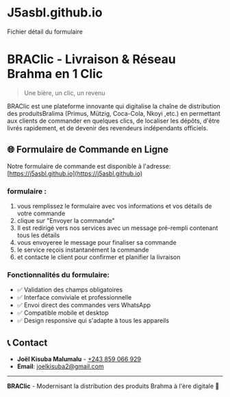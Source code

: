 # J5asbl.github.io
Fichier détail du formulaire 
# BRAClic - Livraison & Réseau Brahma en 1 Clic

> Une bière, un clic, un revenu

BRAClic est une plateforme innovante qui digitalise la chaîne de distribution des produitsBralima (Primus, Mützig, Coca-Cola, Nkoyi ,etc.) en permettant aux clients de commander en quelques clics, de localiser les dépôts, d'être livrés rapidement, et de devenir des revendeurs indépendants officiels.

## 🌐 Formulaire de Commande en Ligne

Notre formulaire de commande est disponible à l'adresse: [https://j5asbl.github.io](https://j5asbl.github.io)

### formulaire :

1. vous remplissez le formulaire avec vos informations et vos détails de votre commande
2.  clique sur "Envoyer la commande"
3. Il est redirigé vers nos services avec un message pré-rempli contenant tous les détails
4. vous envoyeree le message pour finaliser sa commande
5. le service reçois instantanément la commande
6. et contacte le client pour confirmer et planifier la livraison

### Fonctionnalités du formulaire:

- ✅ Validation des champs obligatoires
- ✅ Interface conviviale et professionnelle
- ✅ Envoi direct des commandes vers WhatsApp
- ✅ Compatible mobile et desktop
- ✅ Design responsive qui s'adapte à tous les appareils

## 📞 Contact

- **Joël Kisuba Malumalu** - [+243 859 066 929](https://wa.me/243859066929)
- **Email**: joelkisuba2@gmail.com

---

**BRAClic** - Modernisant la distribution des produits Brahma à l'ère digitale 🚀
